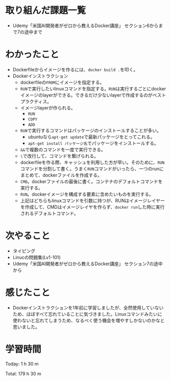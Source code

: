# 取り組んだ課題一覧
- Udemy「米国AI開発者がゼロから教えるDocker講座」 セクション6からまで7の途中まで

# わかったこと
- Dockerfileからイメージを作るには、`docker build .`を叩く。
- Dockerインストラクション
  - dockerfileの`FROM`にイメージを指定する。
  - `RUN`で実行したいlinuxコマンドを指定する。`RUN`は実行するごとにdockerイメージのlayerができる。できるだけ少ないlayerで作成するのがベストプラクティス。
  - イメージlayerが作られる。
    - `RUN`
    - `COPY`
    - `ADD`
  - `RUN`で実行するコマンドはパッケージのインストールすることが多い。
    - ubuntuなら`apt-get update`で最新パッケージをとってこれる。
    - `apt-get install パッケージ名`でパッケージをインストールする。
  - `&&`で複数のコマンドを一度で実行できる。
  - `\`で改行して、コマンドを繋げられる。
  - dockerfileを作る際、キャッシュを利用した方が早い。そのために、`RUN`コマンドを分割して書く。うまく`RUN`コマンドがいったら、一つのrunにまとめて、dockerファイルを作成する。
  - `CMD`。dockerファイルの最後に書く。コンテナのデフォルトコマンドを実行する。
  - `RUN`。dockerイメージを構成する要素に含めたいものを実行する。
  - 上記はどちらもlinuxコマンドを引数に持つが、RUNはイメージレイヤーを作成して、CMDはイメージレイヤを作らず、`docker run`した時に実行されるデフォルトコマンド。


# 次やること
- タイピング
- Linucの問題集(Lv1-101)
- Udemy「米国AI開発者がゼロから教えるDocker講座」 セクション7の途中から

# 感じたこと
- Dockerインストラクションを1年前に学習しましたが、全然使用していないため、ほぼすべて忘れていることに気づきました。Linuxコマンドみたいに使わないと忘れてしまうため、なるべく使う機会を増やすしかないのかなと思いました。

# 学習時間
Today: 1 h 30 m

Total: 179 h 30 m
